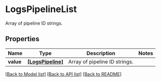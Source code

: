 # LogsPipelineList

Array of pipeline ID strings.
## Properties
Name | Type | Description | Notes
------------ | ------------- | ------------- | -------------
**value** | [**[LogsPipeline]**](LogsPipeline.md) | Array of pipeline ID strings. | 

[[Back to Model list]](README.md#documentation-for-models) [[Back to API list]](README.md#documentation-for-api-endpoints) [[Back to README]](README.md)



